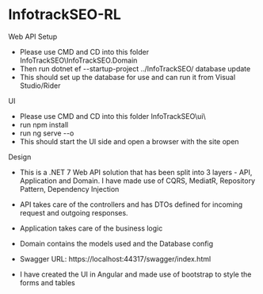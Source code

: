 # InfotrackSEO-RL

Web API Setup
- Please use CMD and CD into this folder InfoTrackSEO\InfoTrackSEO.Domain
- Then run dotnet ef --startup-project ../InfoTrackSEO/ database update
- This should set up the database for use and can run it from Visual Studio/Rider

UI
- Please use CMD and CD into this folder InfoTrackSEO\ui\
- run npm install
- run ng serve --o
- This should start the UI side and open a browser with the site open


Design
- This is a .NET 7 Web API solution that has been split into 3 layers - API, Application and Domain. I have made use of CQRS, MediatR, Repository Pattern, Dependency Injection

- API takes care of the controllers and has DTOs defined for incoming request and outgoing responses.

- Application takes care of the business logic 

- Domain contains the models used and the Database config

- Swagger URL: https://localhost:44317/swagger/index.html

- I have created the UI in Angular and made use of bootstrap to style the forms and tables
